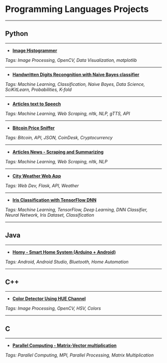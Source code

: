 # Programming Languages Projects

-----------------
## Python
-----------------

- **[Image Histogrammer](https://github.com/MeqdadDarweesh/image-histogrammer)**

_Tags: Image Processing, OpenCV, Data Visualization, matplotlib_

-----------------
- **[Handwritten Digits Recongnition with Naive Bayes classifier](https://github.com/MeqdadDarweesh/Numbers-Recognition-by-Naive-Bayes-classifier)**

_Tags: Machine Learning, Classification, Naive Bayes, Data Science, SciKitLearn, Probabilities, K-fold_

-----------------
- **[Articles text to Speech](https://github.com/MeqdadDarweesh/articles-text-to-speech)**

_Tags: Machine Learning, Web Scraping, nltk, NLP, gTTS, API_

-----------------
- **[Bitcoin Price Sniffer](https://github.com/MeqdadDarweesh/bitcoin-price-sniffer)**

_Tags: Bitcoin, API, JSON, CoinDesk, Cryptocurrency_

-----------------
- **[Articles News - Scraping and Summarizing](https://github.com/MeqdadDarweesh/articles-news-scraping-summarizing)**

_Tags: Machine Learning, Web Scraping, nltk, NLP_

-----------------
- **[City Weather Web App](https://github.com/MeqdadDarweesh/flask-city-weather-app)**

_Tags: Web Dev, Flask, API, Weather_

-----------------
- **[Iris Classification with TensorFlow DNN](https://github.com/MeqdadDarweesh/iris-classification-tensorflow-dnn)**

_Tags: Machine Learning, TensorFlow, Deep Learning, DNN Classifier, Neural Network, Iris Dataset, Classification_


-----------------
## Java
-----------------

- **[Homy - Smart Home System (Arduino + Android)](https://github.com/MeqdadDarweesh/Homy-Smart-Home-Manager-using-Bluetooth-Module-with-Arduino)**

_Tags: Android, Android Studio, Bluetooth, Home Automation_


-----------------
## C++
-----------------

- **[Color Detector Using HUE Channel](https://github.com/MeqdadDarweesh/color-detector-using-hue-channel)**

_Tags: Image Processing, OpenCV, HSV, Colors_


-----------------
## C
-----------------

- **[Parallel Computing - Matrix-Vector multiplication](https://github.com/MeqdadDarweesh/color-detector-using-hue-channel)**

_Tags: Parallel Computing, MPI, Parallel Processing, Matrix Multiplication_